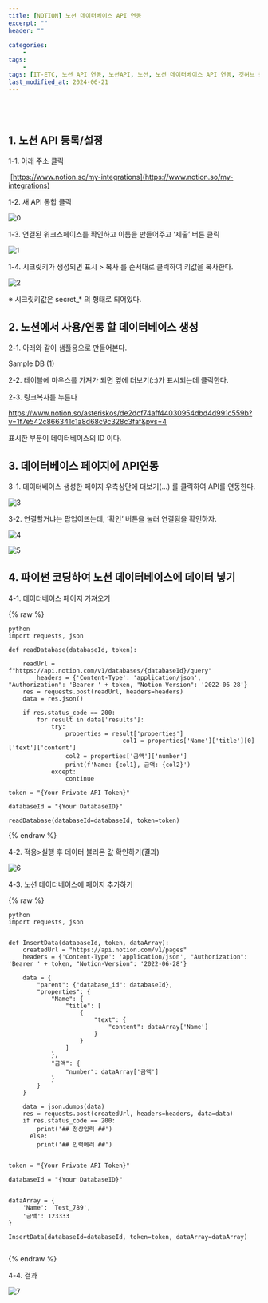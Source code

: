 ```yaml
---
title: [NOTION] 노션 데이터베이스 API 연동
excerpt: ""
header: ""

categories:
    - 
tags:
    - 
tags: [IT-ETC, 노션 API 연동, 노션API, 노션, 노션 데이터베이스 API 연동, 깃허브 블로그, 깃허브블로그, ]
last_modified_at: 2024-06-21
---
```

<br><br>


## 1. 노션 API 등록/설정


1-1. 아래 주소 클릭


 [https://www.notion.so/my-integrations](https://www.notion.so/my-integrations)


1-2. 새 API 통합 클릭


![0](/assets/img/2024-06-21-[NOTION]-노션-데이터베이스-API-연동.md/0.png)


1-3. 연결된 워크스페이스를 확인하고 이름을 만들어주고 ‘제출’ 버튼 클릭


![1](/assets/img/2024-06-21-[NOTION]-노션-데이터베이스-API-연동.md/1.png)


1-4. 시크릿키가 생성되면 표시 > 복사 를 순서대로 클릭하여 키값을 복사한다.


![2](/assets/img/2024-06-21-[NOTION]-노션-데이터베이스-API-연동.md/2.png)


※ 시크릿키값은 secret_* 의 형태로 되어있다.


 



## 2. 노션에서 사용/연동 할 데이터베이스 생성


2-1. 아래와 같이 샘플용으로 만들어본다.


Sample DB (1)


2-2. 테이블에 마우스를 가져가 되면 옆에 더보기(::)가 표시되는데 클릭한다.


2-3. 링크복사를 누른다


https://www.notion.so/asteriskos/de2dcf74aff44030954dbd4d991c559b?v=1f7e542c866341c1a8d68c9c328c3faf&pvs=4


표시한 부분이 데이터베이스의 ID 이다. 



## 3. 데이터베이스 페이지에 API연동


3-1. 데이터베이스 생성한 페이지 우측상단에  더보기(…) 를 클릭하여 API를 연동한다.


![3](/assets/img/2024-06-21-[NOTION]-노션-데이터베이스-API-연동.md/3.png)


3-2. 연결할거냐는 팝업이뜨는데, ‘확인’ 버튼을 눌러 연결됨을 확인하자.


![4](/assets/img/2024-06-21-[NOTION]-노션-데이터베이스-API-연동.md/4.png)


![5](/assets/img/2024-06-21-[NOTION]-노션-데이터베이스-API-연동.md/5.png)



## 4. 파이썬 코딩하여 노션 데이터베이스에 데이터 넣기


4-1. 데이터베이스 페이지 가져오기


{% raw %}
```
python
import requests, json

def readDatabase(databaseId, token):
    
    readUrl = f"https://api.notion.com/v1/databases/{databaseId}/query"
		headers = {'Content-Type': 'application/json', "Authorization": 'Bearer ' + token, "Notion-Version": '2022-06-28'}
    res = requests.post(readUrl, headers=headers)
    data = res.json()
 
    if res.status_code == 200:
        for result in data['results']:
            try:
                properties = result['properties']
								col1 = properties['Name']['title'][0]['text']['content']
                col2 = properties['금액']['number']
                print(f'Name: {col1}, 금액: {col2}')
            except:
                continue
        
token = "{Your Private API Token}"

databaseId = "{Your DatabaseID}"

readDatabase(databaseId=databaseId, token=token)

```
{% endraw %}


4-2. 적용>실행 후 데이터 불러온 값 확인하기(결과)


![6](/assets/img/2024-06-21-[NOTION]-노션-데이터베이스-API-연동.md/6.png)


4-3. 노션 데이터베이스에 페이지 추가하기


{% raw %}
```
python
import requests, json


def InsertData(databaseId, token, dataArray):
    createdUrl = "https://api.notion.com/v1/pages"
    headers = {'Content-Type': 'application/json', "Authorization": 'Bearer ' + token, "Notion-Version": '2022-06-28'}

    data = {
        "parent": {"database_id": databaseId},
        "properties": {
            "Name": {
                "title": [
                    {
                        "text": {
                            "content": dataArray['Name']
                        }
                    }
                ]
            },
            "금액": {
                "number": dataArray['금액']
            }
        }
    }

    data = json.dumps(data)
    res = requests.post(createdUrl, headers=headers, data=data)
    if res.status_code == 200:
	    print('## 정상입력 ##')
	  else:
	    print('## 입력에러 ##')	  


token = "{Your Private API Token}"

databaseId = "{Your DatabaseID}"


dataArray = {
    'Name': 'Test_789',
    '금액': 123333
}

InsertData(databaseId=databaseId, token=token, dataArray=dataArray)


```
{% endraw %}


4-4. 결과 


![7](/assets/img/2024-06-21-[NOTION]-노션-데이터베이스-API-연동.md/7.png)

